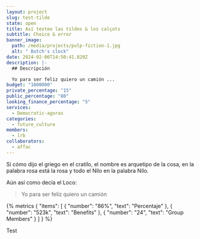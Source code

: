 ```yaml
---
layout: project
slug: test-tilde
state: open
title: Así testeo las tildes & los calçots
subtitle: C﻿hoice & error
banner_image:
  path: /media/projects/pulp-fiction-1.jpg
  alt: " Butch's clock"
date: 2024-02-06T14:50:41.820Z
description: |-
  ## Descripción

  Yo para ser feliz quiero un camión ...
budget: "1000000"
private_percentage: "15"
public_percentage: "80"
looking_finance_percentage: "5"
services:
  - Democratic-agoras
categories:
  - future_culture
members:
  - lrb
collaborators:
  - affac
---
```

Si cómo dijo el griego en el cratílo, el nombre es arquetipo de la cosa, en la palabra rosa está la rosa y todo el Nilo en la palabra Nilo.

Aún así como decía el Loco:

> Yo para ser feliz quiero un camión

{% metrics { "items": [ { "number": "86%", "text": "Percentaje" }, { "number": "523k",  "text": "Benefits" }, { "number": "24", "text": "Group Members" } ] } %}

Test
